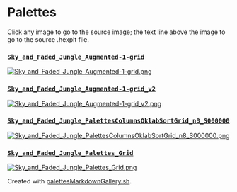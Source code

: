 # Palettes

Click any image to go to the source image; the text line above the image to go to the source .hexplt file.

### [`Sky_and_Faded_Jungle_Augmented-1-grid`](Sky_and_Faded_Jungle_Augmented-1-grid.hexplt)

[ ![Sky_and_Faded_Jungle_Augmented-1-grid.png](Sky_and_Faded_Jungle_Augmented-1-grid.png) ](Sky_and_Faded_Jungle_Augmented-1-grid.png)

### [`Sky_and_Faded_Jungle_Augmented-1-grid_v2`](Sky_and_Faded_Jungle_Augmented-1-grid_v2.hexplt)

[ ![Sky_and_Faded_Jungle_Augmented-1-grid_v2.png](Sky_and_Faded_Jungle_Augmented-1-grid_v2.png) ](Sky_and_Faded_Jungle_Augmented-1-grid_v2.png)

### [`Sky_and_Faded_Jungle_PalettesColumnsOklabSortGrid_n8_S000000`](Sky_and_Faded_Jungle_PalettesColumnsOklabSortGrid_n8_S000000.hexplt)

[ ![Sky_and_Faded_Jungle_PalettesColumnsOklabSortGrid_n8_S000000.png](Sky_and_Faded_Jungle_PalettesColumnsOklabSortGrid_n8_S000000.png) ](Sky_and_Faded_Jungle_PalettesColumnsOklabSortGrid_n8_S000000.png)

### [`Sky_and_Faded_Jungle_Palettes_Grid`](Sky_and_Faded_Jungle_Palettes_Grid.hexplt)

[ ![Sky_and_Faded_Jungle_Palettes_Grid.png](Sky_and_Faded_Jungle_Palettes_Grid.png) ](Sky_and_Faded_Jungle_Palettes_Grid.png)

Created with [palettesMarkdownGallery.sh](https://github.com/earthbound19/_ebDev/blob/master/scripts/imgAndVideo/palettesMarkdownGallery.sh).